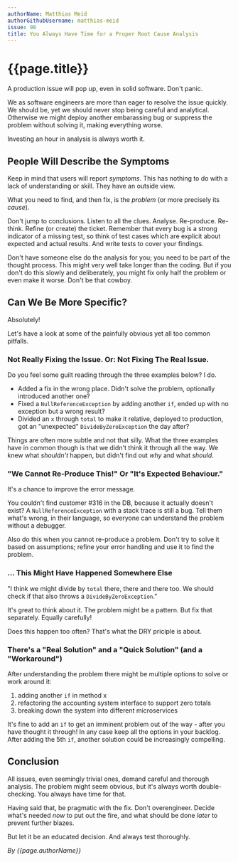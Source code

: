 ```yaml
---
authorName: Matthias Meid
authorGithubUsername: matthias-meid
issue: 98
title: You Always Have Time for a Proper Root Cause Analysis
---
```

# {{page.title}}

A production issue will pop up, even in solid software. Don't panic.

We as software engineers are more than eager to resolve the issue quickly. We should be, yet we should never stop being careful and analytical. Otherwise we might deploy another embarassing bug or suppress the problem without solving it, making everything worse.

Investing an hour in analysis is always worth it.

## People Will Describe the Symptoms

Keep in mind that users will report _symptoms_. This has nothing to do with a lack of understanding or skill. They have an outside view.

What you need to find, and then fix, is the _problem_ (or more precisely its _cause_).

Don't jump to conclusions. Listen to all the clues. Analyse. Re-produce. Re-think. Refine (or create) the ticket. Remember that every bug is a strong indicator of a missing test, so think of test cases which are explicit about expected and actual results. And write tests to cover your findings.

Don't have someone else do the analysis for you; you need to be part of the thought process. This might very well take longer than the coding. But if you don't do this slowly and deliberately, you might fix only half the problem or even make it worse. Don't be that cowboy.

## Can We Be More Specific?

Absolutely!

Let's have a look at some of the painfully obvious yet all too common pitfalls.

### Not Really Fixing the Issue. Or: Not Fixing The Real Issue.

Do you feel some guilt reading through the three examples below? I do.

* Added a fix in the wrong place. Didn't solve the problem, optionally introduced another one?
* Fixed a `NullReferenceException` by adding another `if`, ended up with no exception but a wrong result?
* Divided an `x` through `total` to make it relative, deployed to production, got an "unexpected" `DivideByZeroException` the day after?

Things are often more subtle and not that silly. What the three examples have in common though is that we didn't think it through all the way. We knew what _shouldn't_ happen, but didn't find out _why_ and what _should_.

### "We Cannot Re-Produce This!" Or "It's Expected Behaviour."

It's a chance to improve the error message.

You couldn't find customer #316 in the DB, because it actually doesn't exist? A `NullReferenceException` with a stack trace is still a bug. Tell them what's wrong, in their language, so everyone can understand the problem without a debugger.

Also do this when you cannot re-produce a problem. Don't try to solve it based on assumptions; refine your error handling and use it to find the problem.

### ... This Might Have Happened Somewhere Else

"I think we might divide by `total` there, there and there too. We should check if that also throws a `DivideByZeroException`."

It's great to think about it. The problem might be a pattern. But fix that separately. Equally carefully!

Does this happen too often? That's what the DRY priciple is about.

### There's a "Real Solution" and a "Quick Solution" (and a "Workaround")

After understanding the problem there might be multiple options to solve or work around it:

1. adding another `if` in method x
1. refactoring the accounting system interface to support zero totals
1. breaking down the system into different microservices

It's fine to add an `if` to get an imminent problem out of the way - after you have thought it through! In any case keep all the options in your backlog. After adding the 5th `if`, another solution could be increasingly compelling.

## Conclusion

All issues, even seemingly trivial ones, demand careful and thorough analysis. The problem might seem obvious, but it's always worth double-checking. You always have time for that.

Having said that, be pragmatic with the fix. Don't overengineer. Decide what's needed _now_ to put out the fire, and what should be done  _later_ to prevent further blazes.

But let it be an educated decision. And always test thoroughly.

*By {{page.authorName}}*